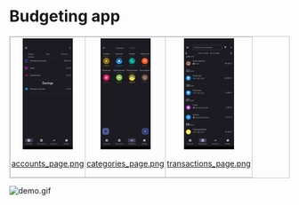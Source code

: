 # Budgeting app

<div align="center">
  <table border=0 style="border: 1.2px solid #c6c6c6 !important; border-spacing: 2px; width: auto !important;">
    <tr>
      <td valign=top style="border: 1.2px solid #c6c6c6 !important; padding: 2px !important;">
        <a href="https://github.com/kostyakondratyuk/budgeting-app-flutter" target="_blank">
          <div align=center valign=top><img src="res/accounts_page.png" alt="accounts_page.png" style="margin: 0px !important; height: 200px !important;">
            <p>accounts_page.png</p>
          </div>
        </a></td>
      <td valign=top style="border: 1.2px solid #c6c6c6 !important; padding: 2px !important;">
        <a href="https://github.com/kostyakondratyuk/budgeting-app-flutter" target="_blank">
          <div align=center valign=top><img src="res/categories_page.png" alt="categories_page.png" style="margin: 0px !important; height: 200px !important;">
            <p>categories_page.png</p>
          </div>
        </a></td>
      <td valign=top style="border: 1.2px solid #c6c6c6 !important; padding: 2px !important;">
        <a href="https://github.com/kostyakondratyuk/budgeting-app-flutter" target="_blank">
          <div align=center valign=top><img src="res/transactions_page.png" alt="transactions_page.png" style="margin: 0px !important; height: 200px !important;">
            <p>transactions_page.png</p>
          </div>
        </a></td>
    </tr>
  </table>
</div>

![demo.gif](res/demo.gif)